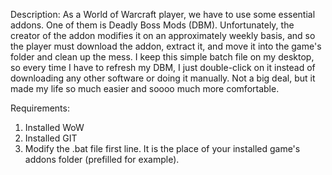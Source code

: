 Description:
As a World of Warcraft player, we have to use some essential addons.
One of them is Deadly Boss Mods (DBM).
Unfortunately, the creator of the addon modifies it on an approximately weekly basis, and so the player must download the addon, extract it, and move it into the game's folder and clean up the mess.
I keep this simple batch file on my desktop, so every time I have to refresh my DBM, I just double-click on it instead of downloading any other software or doing it manually.
Not a big deal, but it made my life so much easier and soooo much more comfortable.

Requirements: 
1. Installed WoW
2. Installed GIT
3. Modify the .bat file first line. It is the place of your installed game's addons folder (prefilled for example).

